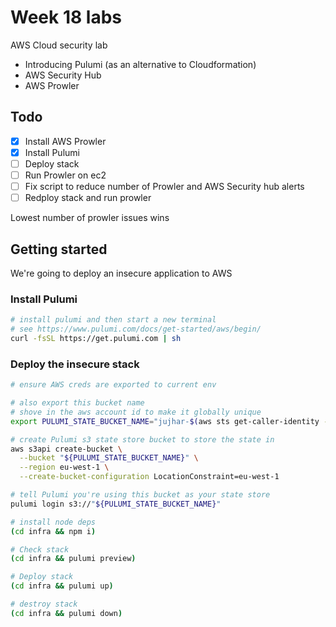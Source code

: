 # Week 18 labs

AWS Cloud security lab

- Introducing Pulumi (as an alternative to Cloudformation)
- AWS Security Hub
- AWS Prowler

## Todo

- [x] Install AWS Prowler
- [x] Install Pulumi
- [ ] Deploy stack
- [ ] Run Prowler on ec2
- [ ] Fix script to reduce number of Prowler and AWS Security hub alerts
- [ ] Redploy stack and run prowler

Lowest number of prowler issues wins

## Getting started

We're going to deploy an insecure application to AWS

### Install Pulumi

```bash
# install pulumi and then start a new terminal
# see https://www.pulumi.com/docs/get-started/aws/begin/
curl -fsSL https://get.pulumi.com | sh
```

### Deploy the insecure stack

```bash
# ensure AWS creds are exported to current env

# also export this bucket name
# shove in the aws account id to make it globally unique
export PULUMI_STATE_BUCKET_NAME="jujhar-$(aws sts get-caller-identity --query Account --output text)-pulumi-state-store"

# create Pulumi s3 state store bucket to store the state in
aws s3api create-bucket \
  --bucket "${PULUMI_STATE_BUCKET_NAME}" \
  --region eu-west-1 \
  --create-bucket-configuration LocationConstraint=eu-west-1

# tell Pulumi you're using this bucket as your state store
pulumi login s3://"${PULUMI_STATE_BUCKET_NAME}"

# install node deps
(cd infra && npm i)

# Check stack
(cd infra && pulumi preview)

# Deploy stack
(cd infra && pulumi up)

# destroy stack
(cd infra && pulumi down)
```
